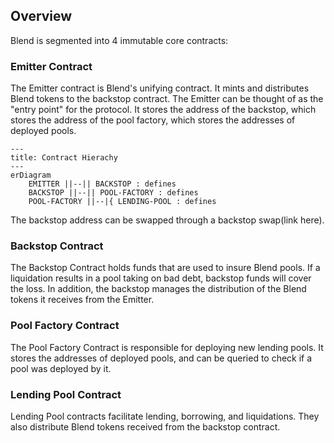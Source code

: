 ## Overview

Blend is segmented into 4 immutable core contracts:

### Emitter Contract

The Emitter contract is Blend's unifying contract. It mints and distributes Blend tokens to the backstop contract. The Emitter can be thought of as the "entry point" for the protocol. It stores the address of the backstop, which stores the address of the pool factory, which stores the addresses of deployed pools.

```mermaid
---
title: Contract Hierachy
---
erDiagram
    EMITTER ||--|| BACKSTOP : defines
    BACKSTOP ||--|| POOL-FACTORY : defines
    POOL-FACTORY ||--|{ LENDING-POOL : defines
```

The backstop address can be swapped through a backstop swap(link here).

### Backstop Contract

The Backstop Contract holds funds that are used to insure Blend pools. If a liquidation results in a pool taking on bad debt, backstop funds will cover the loss. In addition, the backstop manages the distribution of the Blend tokens it receives from the Emitter.

### Pool Factory Contract

The Pool Factory Contract is responsible for deploying new lending pools. It stores the addresses of deployed pools, and can be queried to check if a pool was deployed by it.

### Lending Pool Contract

Lending Pool contracts facilitate lending, borrowing, and liquidations. They also distribute Blend tokens received from the backstop contract.
